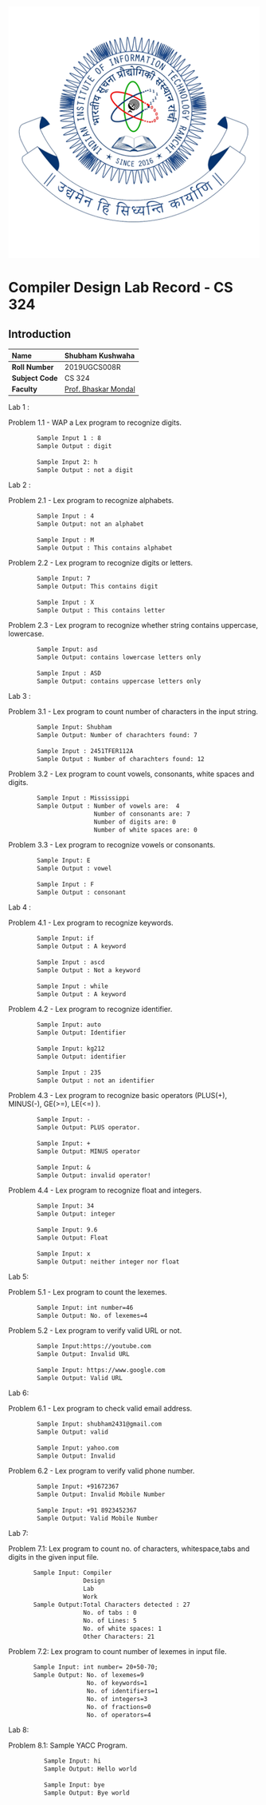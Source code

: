![iiit ranchi logo](iiitranchilogo.png)

# Compiler Design Lab Record - CS 324

## Introduction

| **Name**         | Shubham Kushwaha                                     |
| :--------------- | :--------------------------------------------------- |
| **Roll Number**  | 2019UGCS008R                                         |
| **Subject Code** | CS 324                                               |
| **Faculty**      | [Prof. Bhaskar Mondal](https://github.com/bhaskarfx) |

Lab 1 :

Problem 1.1 - WAP a Lex program to recognize digits.

            Sample Input 1 : 8
            Sample Output : digit

            Sample Input 2: h
            Sample Output : not a digit

Lab 2 :

Problem 2.1 - Lex program to recognize alphabets.

            Sample Input : 4
            Sample Output: not an alphabet

            Sample Input : M
            Sample Output : This contains alphabet

Problem 2.2 - Lex program to recognize digits or letters.

            Sample Input: 7
            Sample Output: This contains digit

            Sample Input : X
            Sample Output : This contains letter

Problem 2.3 - Lex program to recognize whether string contains uppercase, lowercase.

            Sample Input: asd
            Sample Output: contains lowercase letters only

            Sample Input : ASD
            Sample Output: contains uppercase letters only

Lab 3 :

Problem 3.1 - Lex program to count number of characters in the input string.

            Sample Input: Shubham
            Sample Output: Number of charachters found: 7

            Sample Input : 2451TFER112A
            Sample Output : Number of charachters found: 12

Problem 3.2 - Lex program to count vowels, consonants, white spaces and digits.

            Sample Input : Mississippi
            Sample Output : Number of vowels are:  4
                            Number of consonants are: 7
                            Number of digits are: 0
                            Number of white spaces are: 0

Problem 3.3 - Lex program to recognize vowels or consonants.

            Sample Input: E
            Sample Output : vowel

            Sample Input : F
            Sample Output : consonant

Lab 4 :

Problem 4.1 - Lex program to recognize keywords.

            Sample Input: if
            Sample Output : A keyword

            Sample Input : ascd
            Sample Output : Not a keyword

            Sample Input : while
            Sample Output : A keyword

Problem 4.2 - Lex program to recognize identifier.

            Sample Input: auto
            Sample Output: Identifier

            Sample Input: kg212
            Sample Output: identifier

            Sample Input : 235
            Sample Output : not an identifier

Problem 4.3 - Lex program to recognize basic operators (PLUS(+), MINUS(-), GE(>=), LE(<=) ).

            Sample Input: -
            Sample Output: PLUS operator.

            Sample Input: +
            Sample Output: MINUS operator

            Sample Input: &
            Sample Output: invalid operator!

Problem 4.4 - Lex program to recognize float and integers.

            Sample Input: 34
            Sample Output: integer

            Sample Input: 9.6
            Sample Output: Float

            Sample Input: x
            Sample Output: neither integer nor float

Lab 5:

Problem 5.1 - Lex program to count the lexemes.

            Sample Input: int number=46
            Sample Output: No. of lexemes=4

Problem 5.2 - Lex program to verify valid URL or not.

            Sample Input:https://youtube.com
            Sample Output: Invalid URL

            Sample Input: https://www.google.com
            Sample Output: Valid URL

Lab 6:

Problem 6.1 - Lex program to check valid email address.

            Sample Input: shubham2431@gmail.com
            Sample Output: valid

            Sample Input: yahoo.com
            Sample Output: Invalid

Problem 6.2 - Lex program to verify valid phone number.

            Sample Input: +91672367
            Sample Output: Invalid Mobile Number

            Sample Input: +91 8923452367
            Sample Output: Valid Mobile Number

Lab 7:

Problem 7.1: Lex program to count no. of characters, whitespace,tabs and digits in the given input file.

           Sample Input: Compiler
                         Design
                         Lab
                         Work
           Sample Output:Total Characters detected : 27
                         No. of tabs : 0
                         No. of Lines: 5
                         No. of white spaces: 1
                         Other Characters: 21

Problem 7.2: Lex program to count number of lexemes in input file.

           Sample Input: int number= 20+50-70;
           Sample Output: No. of lexemes=9
                          No. of keywords=1
                          No. of identifiers=1
                          No. of integers=3
                          No. of fractions=0
                          No. of operators=4

Lab 8:

Problem 8.1: Sample YACC Program.

              Sample Input: hi
              Sample Output: Hello world

              Sample Input: bye
              Sample Output: Bye world
